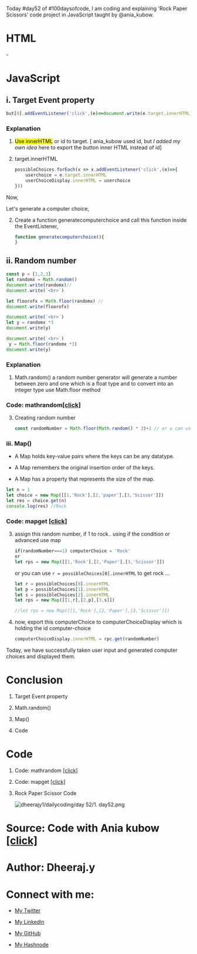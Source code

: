 Today #day52 of #100daysofcode, I am coding and explaining 'Rock Paper Scissors' code project in JavaScript taught by @ania\_kubow.

# HTML

\-

# JavaScript

## **i. Target Event property**

```javascript
but[0].addEventListener('click',(e)=>document.write(e.target.innerHTML))
```

### Explanation

1.  <mark>Use innerHTML</mark> or id to target. \[ ania\_kubow used id, but *I added my own idea* here to export the button inner HTML instead of id\]
    

1.  target.innerHTML
    
    ```javascript
    possibleChoices.forEach(x => x.addEventListener('click',(e)=>{
        userchoice = e.target.innerHTML
        userChoiceDisplay.innerHTML = userchoice
    }))
    ```
    

Now,

Let's generate a computer choice,

2.  Create a function generatecomputerchoice and call this function inside the EventListener,
    
    ```javascript
    function generatecomputerchoice(){
    }
    ```
    

## ii. Random number

```javascript
const p = [1,2,3]
let randomx = Math.random() 
document.write(randomx)//
document.write(`<br>`)

let floorofx = Math.floor(randomx) //
document.write(floorofx)

document.write(`<br>`)
let y = randomx *3
document.write(y)

document.write(`<br>`)
 y = Math.floor(randomx *3)
document.write(y)
```

### Explanation

1.  Math.random() a random number generator will generate a number between zero and one which is a float type and to convert into an integer type use Math.floor method
    

### Code: mathrandom[\[click\]](https://www.sololearn.com/compiler-playground/WtIs2EDSjut6)

3.  Creating random number
    
    ```javascript
    const randomNumber = Math.floor(Math.random() * 3)+1 // or u can use possibleChoices.length
    ```
    

### iii. Map()

*   A Map holds key-value pairs where the keys can be any datatype.
    
*   A Map remembers the original insertion order of the keys.
    
*   A Map has a property that represents the size of the map.
    

```javascript
let n = 1
let choice = new Map([[1,'Rock'],[2,'paper'],[3,'Scissor']])
let res = choice.get(n)
console.log(res) //Rock
```

### Code: mapget [\[click\]](https://www.sololearn.com/compiler-playground/WJidyM9AFzJo)

3.  assign this random number, if 1 to rock.. using if the condition or advanced use map
    
    ```javascript
    if(randomNumber===1) computerChoice = 'Rock'
    or 
    let rps = new Map([[1,'Rock'],[2,'Paper'],[3,'Scissor']])
    ```
    
    or you can use `r = possibleChoices[0].innerHTML` to get rock ...
    
    ```javascript
    let r = possibleChoices[0].innerHTML
    let p = possibleChoices[1].innerHTML
    let s = possibleChoices[2].innerHTML
    let rps = new Map([[1,r],[2,p],[3,s]])
    
    //let rps = new Map([[1,'Rock'],[2,'Paper'],[3,'Scissor']])
    ```
    

5.  now, export this computerChoice to computerChoiceDisplay which is holding the id computer-choice
    
    ```javascript
    computerChoiceDisplay.innerHTML = rpc.get(randomNumber)
    ```
    

Today, we have successfully taken user input and generated computer choices and displayed them.

# Conclusion

1.  Target Event property
    
2.  Math.random()
    
3.  Map()
    
4.  Code
    

# Code

1.  Code: mathrandom [\[click\]](https://www.sololearn.com/compiler-playground/WtIs2EDSjut6)
    
2.  Code: mapget [\[click\]](https://www.sololearn.com/compiler-playground/WJidyM9AFzJo)
    
3.  Rock Paper Scissor Code
    
    ![dheerajy1/dailycoding/day 52/1. day52.png]()
    

# Source: Code with Ania kubow [\[click\]](https://www.youtube.com/watch?v=RwFeg0cEZvQ)

# Author: Dheeraj.y

# Connect with me:

*   [My Twitter](https://twitter.com/yssdheeraj)
    
*   [My LinkedIn](https://www.linkedin.com/in/dheerajy1/)
    
*   [My GitHub](https://github.com/dheerajy1)
    
*   [My Hashnode](https://dheerajy1.hashnode.dev/)